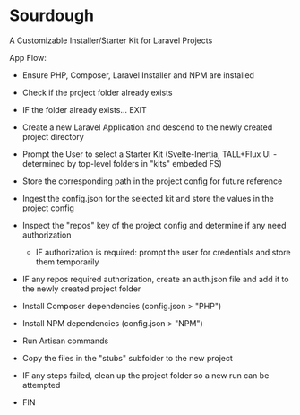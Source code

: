 # Sourdough

A Customizable Installer/Starter Kit for Laravel Projects

App Flow:

- Ensure PHP, Composer, Laravel Installer and NPM are installed
- Check if the project folder already exists
- IF the folder already exists... EXIT

- Create a new Laravel Application and descend to the newly created project directory
- Prompt the User to select a Starter Kit (Svelte-Inertia, TALL+Flux UI - determined by top-level folders in "kits" embeded FS)
- Store the corresponding path in the project config for future reference
- Ingest the config.json for the selected kit and store the values in the project config
- Inspect the "repos" key of the project config and determine if any need authorization
    - IF authorization is required: prompt the user for credentials and store them temporarily
- IF any repos required authorization, create an auth.json file and add it to the newly created project folder
- Install Composer dependencies (config.json > "PHP")
- Install NPM dependencies (config.json > "NPM")
- Run Artisan commands
- Copy the files in the "stubs" subfolder to the new project

- IF any steps failed, clean up the project folder so a new run can be attempted

- FIN
